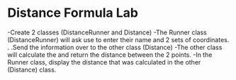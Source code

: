 Distance Formula Lab
=
-Create 2 classes (DistanceRunner and Distance)
-The Runner class (DistanceRunner) will ask use to enter their name and 2 sets of coordinates. . .Send the information over to the other class (Distance)
-The other class will calculate the and return the distance between the 2 points.
-In the Runner class, display the distance that was calculated in the other (Distance) class.
